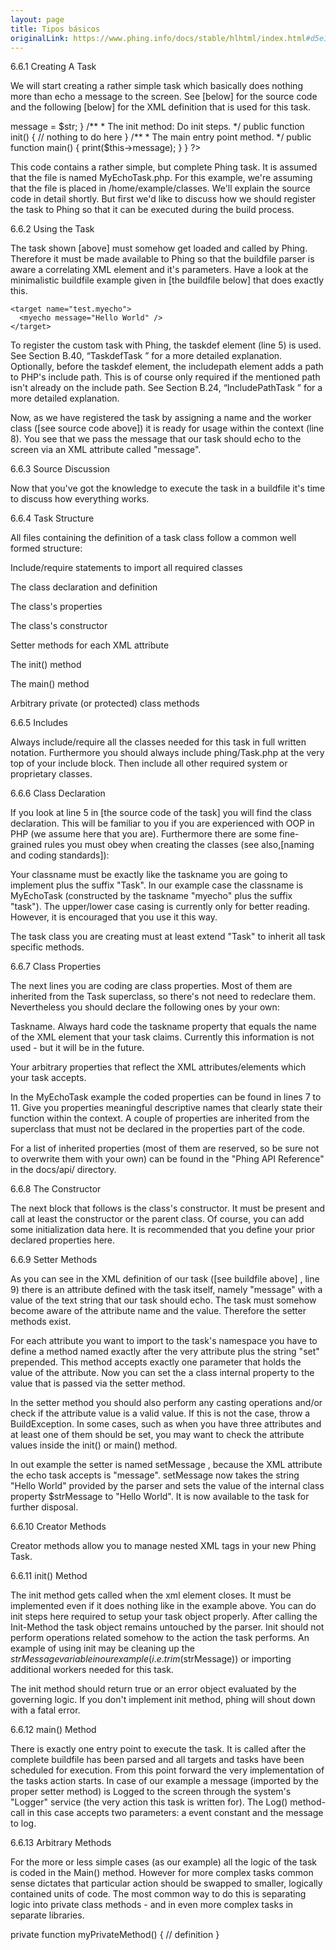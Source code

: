 ```yaml
---
layout: page
title: Tipos básicos
originalLink: https://www.phing.info/docs/stable/hlhtml/index.html#d5e1862
---
```


6.6.1 Creating A Task

We will start creating a rather simple task which basically does nothing more than echo a message to the screen. See [below] for the source code and the following [below] for the XML definition that is used for this task.

<?php

require_once "phing/Task.php";

class MyEchoTask extends Task {

    /**
     * The message passed in the buildfile.
     */
    private $message = null;

    /**
     * The setter for the attribute "message"
     */
    public function setMessage($str) {
        $this->message = $str;
    }

    /**
     * The init method: Do init steps.
     */
    public function init() {
        // nothing to do here
    }

    /**
     * The main entry point method.
     */
    public function main() {
        print($this->message);
    }
}

?>
This code contains a rather simple, but complete Phing task. It is assumed that the file is named MyEchoTask.php. For this example, we're assuming that the file is placed in /home/example/classes. We'll explain the source code in detail shortly. But first we'd like to discuss how we should register the task to Phing so that it can be executed during the build process.

6.6.2 Using the Task

The task shown [above] must somehow get loaded and called by Phing. Therefore it must be made available to Phing so that the buildfile parser is aware a correlating XML element and it's parameters. Have a look at the minimalistic buildfile example given in [the buildfile below] that does exactly this.

<?xml version="1.0" ?>

<project name="test" basedir="." default="test.myecho">
    <includepath classpath="/home/example/classes" />
    <taskdef name="myecho" classname="MyEchoTask" />

    <target name="test.myecho">
      <myecho message="Hello World" />
    </target>
</project>
To register the custom task with Phing, the taskdef element (line 5) is used. See Section B.40, “TaskdefTask ” for a more detailed explanation. Optionally, before the taskdef element, the includepath element adds a path to PHP's include path. This is of course only required if the mentioned path isn't already on the include path. See Section B.24, “IncludePathTask ” for a more detailed explanation.

Now, as we have registered the task by assigning a name and the worker class ([see source code above]) it is ready for usage within the <target> context (line 8). You see that we pass the message that our task should echo to the screen via an XML attribute called "message".

6.6.3 Source Discussion

Now that you've got the knowledge to execute the task in a buildfile it's time to discuss how everything works.

6.6.4 Task Structure

All files containing the definition of a task class follow a common well formed structure:

Include/require statements to import all required classes

The class declaration and definition

The class's properties

The class's constructor

Setter methods for each XML attribute

The init() method

The main() method

Arbitrary private (or protected) class methods

6.6.5 Includes

Always include/require all the classes needed for this task in full written notation. Furthermore you should always include phing/Task.php at the very top of your include block. Then include all other required system or proprietary classes.

6.6.6 Class Declaration

If you look at line 5 in [the source code of the task] you will find the class declaration. This will be familiar to you if you are experienced with OOP in PHP (we assume here that you are). Furthermore there are some fine-grained rules you must obey when creating the classes (see also,[naming and coding standards]):

Your classname must be exactly like the taskname you are going to implement plus the suffix "Task". In our example case the classname is MyEchoTask (constructed by the taskname "myecho" plus the suffix "task"). The upper/lower case casing is currently only for better reading. However, it is encouraged that you use it this way.

The task class you are creating must at least extend "Task" to inherit all task specific methods.

6.6.7 Class Properties

The next lines you are coding are class properties. Most of them are inherited from the Task superclass, so there's not need to redeclare them. Nevertheless you should declare the following ones by your own:

Taskname. Always hard code the taskname property that equals the name of the XML element that your task claims. Currently this information is not used - but it will be in the future.

Your arbitrary properties that reflect the XML attributes/elements which your task accepts.

In the MyEchoTask example the coded properties can be found in lines 7 to 11. Give you properties meaningful descriptive names that clearly state their function within the context. A couple of properties are inherited from the superclass that must not be declared in the properties part of the code.

For a list of inherited properties (most of them are reserved, so be sure not to overwrite them with your own) can be found in the "Phing API Reference" in the docs/api/ directory.

6.6.8 The Constructor

The next block that follows is the class's constructor. It must be present and call at least the constructor or the parent class. Of course, you can add some initialization data here. It is recommended that you define your prior declared properties here.

6.6.9 Setter Methods

As you can see in the XML definition of our task ([see buildfile above] , line 9) there is an attribute defined with the task itself, namely "message" with a value of the text string that our task should echo. The task must somehow become aware of the attribute name and the value. Therefore the setter methods exist.

For each attribute you want to import to the task's namespace you have to define a method named exactly after the very attribute plus the string "set" prepended. This method accepts exactly one parameter that holds the value of the attribute. Now you can set the a class internal property to the value that is passed via the setter method.

In the setter method you should also perform any casting operations and/or check if the attribute value is a valid value. If this is not the case, throw a BuildException. In some cases, such as when you have three attributes and at least one of them should be set, you may want to check the attribute values inside the init() or main() method.

In out example the setter is named setMessage , because the XML attribute the echo task accepts is "message". setMessage now takes the string "Hello World" provided by the parser and sets the value of the internal class property $strMessage to "Hello World". It is now available to the task for further disposal.

6.6.10 Creator Methods

Creator methods allow you to manage nested XML tags in your new Phing Task.

6.6.11 init() Method

The init method gets called when the <taskname> xml element closes. It must be implemented even if it does nothing like in the example above. You can do init steps here required to setup your task object properly. After calling the Init-Method the task object remains untouched by the parser. Init should not perform operations related somehow to the action the task performs. An example of using init may be cleaning up the $strMessage variable in our example (i.e. trim($strMessage)) or importing additional workers needed for this task.

The init method should return true or an error object evaluated by the governing logic. If you don't implement init method, phing will shout down with a fatal error.

6.6.12 main() Method

There is exactly one entry point to execute the task. It is called after the complete buildfile has been parsed and all targets and tasks have been scheduled for execution. From this point forward the very implementation of the tasks action starts. In case of our example a message (imported by the proper setter method) is Logged to the screen through the system's "Logger" service (the very action this task is written for). The Log() method-call in this case accepts two parameters: a event constant and the message to log.

6.6.13 Arbitrary Methods

For the more or less simple cases (as our example) all the logic of the task is coded in the Main() method. However for more complex tasks common sense dictates that particular action should be swapped to smaller, logically contained units of code. The most common way to do this is separating logic into private class methods - and in even more complex tasks in separate libraries.

private function myPrivateMethod() {
    // definition
}